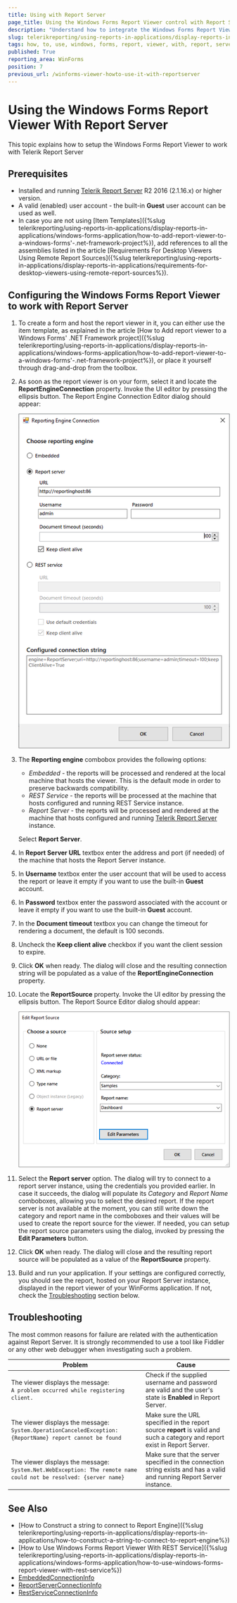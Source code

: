 ```yaml
---
title: Using with Report Server
page_title: Using the Windows Forms Report Viewer control with Report Server
description: "Understand how to integrate the Windows Forms Report Viewer control with a Report Server instance, using the provided steps. See the prerequisites and common troubleshooting steps."
slug: telerikreporting/using-reports-in-applications/display-reports-in-applications/windows-forms-application/how-to-use-windows-forms-report-viewer-with-report-server
tags: how, to, use, windows, forms, report, viewer, with, report, server
published: True
reporting_area: WinForms
position: 7
previous_url: /winforms-viewer-howto-use-it-with-reportserver
---
```


# Using the Windows Forms Report Viewer With Report Server

This topic explains how to setup the Windows Forms Report Viewer to work with Telerik Report Server

## Prerequisites

* Installed and running [Telerik Report Server](https://docs.telerik.com/report-server/introduction) R2 2016 (2.1.16.x) or higher version.
* A valid (enabled) user account - the built-in __Guest__ user account can be used as well.
* In case you are not using [Item Templates]({%slug telerikreporting/using-reports-in-applications/display-reports-in-applications/windows-forms-application/how-to-add-report-viewer-to-a-windows-forms'-.net-framework-project%}), add references to all the assemblies listed in the article [Requirements For Desktop Viewers Using Remote Report Sources]({%slug telerikreporting/using-reports-in-applications/display-reports-in-applications/requirements-for-desktop-viewers-using-remote-report-sources%}).

## Configuring the Windows Forms Report Viewer to work with Report Server

1. To create a form and host the report viewer in it, you can either use the item template, as explained in the article [How to Add report viewer to a Windows Forms' .NET Framework project]({%slug telerikreporting/using-reports-in-applications/display-reports-in-applications/windows-forms-application/how-to-add-report-viewer-to-a-windows-forms'-.net-framework-project%}), or place it yourself through drag-and-drop from the toolbox.
1. As soon as the report viewer is on your form, select it and locate the __ReportEngineConnection__ property. Invoke the UI editor by pressing the ellipsis button. The Report Engine Connection Editor dialog should appear:

	![Image of the Windows Forms Reporting Engine Connection Editor window.](images/WinformsConnectionEditor.png)

1. The __Reporting engine__ combobox provides the following options:

	+ *Embedded* - the reports will be processed and rendered at the local machine that hosts the viewer. This is the default mode in order to preserve backwards compatibility.
	+ *REST Service* - the reports will be processed at the machine that hosts configured and running REST Service instance.
	+ *Report Server* - the reports will be processed and rendered at the machine that hosts configured and running [Telerik Report Server](https://docs.telerik.com/report-server/introduction) instance.

	Select __Report Server__.

1. In __Report Server URL__ textbox enter the address and port (if needed) of the machine that hosts the Report Server instance.
1. In __Username__ textbox enter the user account that will be used to access the report or leave it empty if you want to use the built-in __Guest__ account.
1. In __Password__ textbox enter the password associated with the account or leave it empty if you want to use the built-in __Guest__ account.
1. In the __Document timeout__ textbox you can change the timeout for rendering a document, the default is 100 seconds.
1. Uncheck the __Keep client alive__ checkbox if you want the client session to expire.
1. Click __OK__ when ready. The dialog will close and the resulting connection string will be populated as a value of the __ReportEngineConnection__ property.
1. Locate the __ReportSource__ property. Invoke the UI editor by pressing the ellipsis button. The Report Source Editor dialog should appear:

   ![Image of the Windows Forms Report Source Editor window.](images/WinformsReportSourceEditor.png)

1. Select the __Report server__ option. The dialog will try to connect to a report server instance, using the credentials you provided earlier. In case it succeeds, the dialog will populate its *Category* and *Report Name* comboboxes, allowing you to select the desired report. If the report server is not available at the moment, you can still write down the category and report name in the comboboxes and their values will be used to create the report source for the viewer. If needed, you can setup the report source parameters using the dialog, invoked by pressing the __Edit Parameters__ button.
1. Click __OK__ when ready. The dialog will close and the resulting report source will be populated as a value of the __ReportSource__ property.
1. Build and run your application. If your settings are configured correctly, you should see the report, hosted on your Report Server instance, displayed in the report viewer of your WinForms application. If not, check the [Troubleshooting](#Troubleshooting) section below.

## Troubleshooting

The most common reasons for failure are related with the authentication against Report Server. It is strongly recommended to use a tool like Fiddler or any other web debugger when investigating such a problem.

| Problem | Cause |
| ------ | ------ |
|The viewer displays the message:<br />`A problem occurred while registering client.`|Check if the supplied username and password are valid and the user's state is __Enabled__ in Report Server.|
|The viewer displays the message:<br />`System.OperationCanceledException: {ReportName} report cannot be found`|Make sure the URL specified in the report source __report__ is valid and such a category and report exist in Report Server.|
|The viewer displays the message:<br />`System.Net.WebException: The remote name could not be resolved: {server name}`|Make sure that the server specified in the connection string exists and has a valid and running Report Server instance.|

## See Also

* [How to Construct a string to connect to Report Engine]({%slug telerikreporting/using-reports-in-applications/display-reports-in-applications/how-to-construct-a-string-to-connect-to-report-engine%})
* [How to Use Windows Forms Report Viewer With REST Service]({%slug telerikreporting/using-reports-in-applications/display-reports-in-applications/windows-forms-application/how-to-use-windows-forms-report-viewer-with-rest-service%})
* [EmbeddedConnectionInfo](/reporting/api/Telerik.ReportViewer.Common.EmbeddedConnectionInfo)
* [ReportServerConnectionInfo](/reporting/api/Telerik.ReportViewer.Common.ReportServerConnectionInfo)
* [RestServiceConnectionInfo](/reporting/api/Telerik.ReportViewer.Common.RestServiceConnectionInfo)
